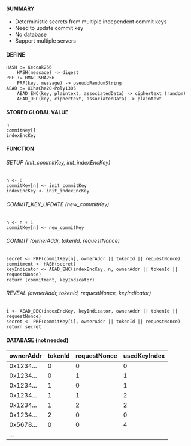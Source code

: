 ####  SUMMARY
- Deterministic secrets from multiple independent commit keys
- Need to update commit key
- No database
- Support multiple servers
#### DEFINE
```
HASH := Keccak256
    HASH(message) -> digest
PRF := HMAC-SHA256
    PRF(key, message) -> pseudoRandomString
AEAD := XChaCha20-Poly1305
    AEAD_ENC(key, plaintext, associatedData) -> ciphertext (random)
    AEAD_DEC(key, ciphertext, associatedData) -> plaintext
```

#### STORED GLOBAL VALUE
```
n
commitKey[]
indexEncKey
```

#### FUNCTION
###### SETUP (init_commitKey, init_indexEncKey)
```
n <- 0
commitKey[n] <- init_commitKey
indexEncKey <- init_indexEncKey
```

###### COMMIT_KEY_UPDATE (new_commitKey)
```
n <- n + 1
commitKey[n] <- new_commitKey
```

###### COMMIT (ownerAddr, tokenId, requestNonce)
```
secret <- PRF(commitKey[n], ownerAddr || tokenId || requestNonce)
commitment <- HASH(secret)
keyIndicator <- AEAD_ENC(indexEncKey, n, ownerAddr || tokenId || requestNonce)
return (commitment, keyIndicator)
```

###### REVEAL (ownerAddr, tokenId, requestNonce, keyIndicator)
```
i <- AEAD_DEC(indexEncKey, keyIndicator, ownerAddr || tokenId || requestNonce)
secret <- PRF(commitKey[i], ownerAddr || tokenId || requestNonce)
return secret
```

#### DATABASE (not needed)
| ownerAddr | tokenId | requestNonce | usedKeyIndex |
| --------- | ------- | ------------ | ------------ |
| 0x1234... | 0       | 0            | 0            |
| 0x1234... | 0       | 1            | 1            |
| 0x1234... | 1       | 0            | 1            |
| 0x1234... | 1       | 1            | 2            |
| 0x1234... | 1       | 2            | 2            |
| 0x1234... | 2       | 0            | 0            |
| 0x5678... | 0       | 0            | 4            |
| ...       |         |              |              |
